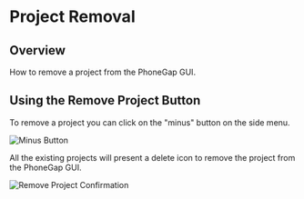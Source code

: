 # Project Removal

## Overview

How to remove a project from the PhoneGap GUI.

## Using the Remove Project Button

To remove a project you can click on the "minus" button on the side menu.

![Minus Button](https://raw.github.com/hermwong/phonegap-gui/master/docs-assets/remove/docs-minus-button.png)

All the existing projects will present a delete icon to remove the project from the PhoneGap GUI.

![Remove Project Confirmation](https://raw.github.com/hermwong/phonegap-gui/master/docs-assets/remove/docs-remove-confirmation.png)

